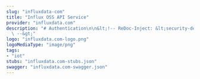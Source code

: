 ```yaml
---
slug: "influxdata-com"
title: "Influx OSS API Service"
provider: "influxdata.com"
description: "# Authentication\n\n&lt;!-- ReDoc-Inject: &lt;security-definitions&gt;\
  \ --&gt;"
logo: "influxdata.com-logo.png"
logoMediaType: "image/png"
tags:
- "iot"
stubs: "influxdata.com-stubs.json"
swagger: "influxdata.com-swagger.json"
---
```

